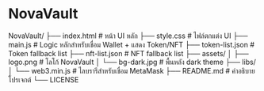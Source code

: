 # NovaVault
NovaVault/
├── index.html              # หน้า UI หลัก
├── style.css               # ไฟล์ตกแต่ง UI
├── main.js                 # Logic หลักสำหรับเชื่อม Wallet + แสดง Token/NFT
├── token-list.json         # Token fallback list
├── nft-list.json           # NFT fallback list
├── assets/
│   ├── logo.png            # โลโก้ NovaVault
│   └── bg-dark.jpg         # พื้นหลัง dark theme
├── libs/
│   └── web3.min.js         # ไลบรารีสำหรับเชื่อม MetaMask
├── README.md               # คำอธิบายโปรเจกต์
└── LICENSE
